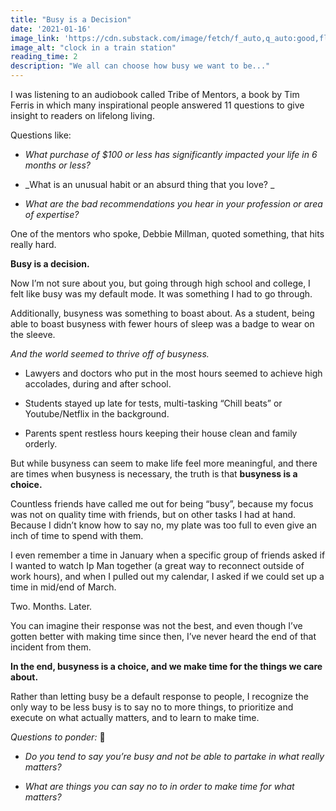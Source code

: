 ```yaml
---
title: "Busy is a Decision"
date: '2021-01-16'
image_link: 'https://cdn.substack.com/image/fetch/f_auto,q_auto:good,fl_progressive:steep/https%3A%2F%2Fbucketeer-e05bbc84-baa3-437e-9518-adb32be77984.s3.amazonaws.com%2Fpublic%2Fimages%2Fbe91b511-534b-4535-8e15-2a07f26a7487_2560x1707.jpeg'
image_alt: "clock in a train station"
reading_time: 2
description: "We all can choose how busy we want to be..."
---
```

I was listening to an audiobook called Tribe of Mentors, a book by Tim Ferris in which many inspirational people answered 11 questions to give insight to readers on lifelong living.

Questions like:

- _What purchase of $100 or less has significantly impacted your life in 6 months or less?_

- _What is an unusual habit or an absurd thing that you love? _

- _What are the bad recommendations you hear in your profession or area of expertise?_

One of the mentors who spoke, Debbie Millman, quoted something, that hits really hard.

**Busy is a decision.**

Now I’m not sure about you, but going through high school and college, I felt like busy was my default mode. It was something I had to go through.

Additionally, busyness was something to boast about. As a student, being able to boast busyness with fewer hours of sleep was a badge to wear on the sleeve.

_And the world seemed to thrive off of busyness._

- Lawyers and doctors who put in the most hours seemed to achieve high accolades, during and after school.

- Students stayed up late for tests, multi-tasking “Chill beats” or Youtube/Netflix in the background.

- Parents spent restless hours keeping their house clean and family orderly.

But while busyness can seem to make life feel more meaningful,  and there are times when busyness is necessary, the truth is that **busyness is a choice.**

Countless friends have called me out for being “busy”, because my focus was not on quality time with friends, but on other tasks I had at hand. Because I didn’t know how to say no, my plate was too full to even give an inch of time to spend with them.

I even remember a time in January when a specific group of friends asked if I wanted to watch Ip Man together (a great way to reconnect outside of work hours), and when I pulled out my calendar, I asked if we could set up a time in mid/end of March.

Two. Months. Later.

You can imagine their response was not the best, and even though I’ve gotten better with making time since then, I’ve never heard the end of that incident from them.

**In the end, busyness is a choice, and we make time for the things we care about.**

Rather than letting busy be a default response to people,  I recognize the only way to be less busy is to say no to more things, to prioritize and execute on what actually matters, and to learn to make time.

_Questions to ponder:_ 🤔

- _Do you tend to say you’re busy and not be able to partake in what really matters?_

- _What are things you can say no to in order to make time for what matters?_
